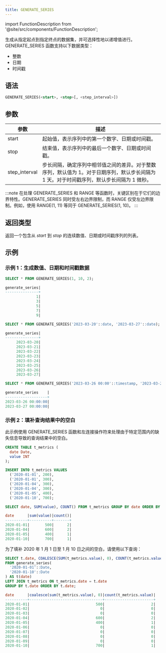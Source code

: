 ```yaml
---
title: GENERATE_SERIES
---
```

import FunctionDescription from '@site/src/components/FunctionDescription';

生成从指定起点到指定终点的数据集，并可选择性地以递增值进行。GENERATE_SERIES 函数支持以下数据类型：

- 整数
- 日期
- 时间戳

## 语法

```sql
GENERATE_SERIES(<start>, <stop>[, <step_interval>])
```

## 参数

| 参数          | 描述                                                                                                                                                                                                  |
|---------------|-------------------------------------------------------------------------------------------------------------------------------------------------------------------------------------------------------|
| start         | 起始值，表示序列中的第一个数字、日期或时间戳。                                                                                                                                                                      |
| stop          | 结束值，表示序列中的最后一个数字、日期或时间戳。                                                                                                                                                                      |
| step_interval | 步长间隔，确定序列中相邻值之间的差异。对于整数序列，默认值为 1。对于日期序列，默认步长间隔为 1 天。对于时间戳序列，默认步长间隔为 1 微秒。 |


:::note
在处理 GENERATE_SERIES 和 RANGE 等函数时，关键区别在于它们的边界特性。GENERATE_SERIES 同时受左右边界限制，而 RANGE 仅受左边界限制。例如，使用 RANGE(1, 11) 等同于 GENERATE_SERIES(1, 10)。
:::

## 返回类型

返回一个包含从 *start* 到 *stop* 的连续数值、日期或时间戳序列的列表。

## 示例

### 示例 1：生成数值、日期和时间戳数据

```sql
SELECT * FROM GENERATE_SERIES(1, 10, 2);

generate_series|
---------------+
              1|
              3|
              5|
              7|
              9|

SELECT * FROM GENERATE_SERIES('2023-03-20'::date, '2023-03-27'::date);

generate_series|
---------------+
     2023-03-20|
     2023-03-21|
     2023-03-22|
     2023-03-23|
     2023-03-24|
     2023-03-25|
     2023-03-26|
     2023-03-27|

SELECT * FROM GENERATE_SERIES('2023-03-26 00:00'::timestamp, '2023-03-27 12:00'::timestamp, 86400000000);

generate_series    |
-------------------+
2023-03-26 00:00:00|
2023-03-27 00:00:00|
```

### 示例 2：填补查询结果中的空白

此示例使用 GENERATE_SERIES 函数和左连接操作符来处理由于特定范围内的缺失信息导致的查询结果中的空白。

```sql
CREATE TABLE t_metrics (
  date Date,
  value INT
);

INSERT INTO t_metrics VALUES
  ('2020-01-01', 200),
  ('2020-01-01', 300),
  ('2020-01-04', 300),
  ('2020-01-04', 300),
  ('2020-01-05', 400),
  ('2020-01-10', 700);

SELECT date, SUM(value), COUNT() FROM t_metrics GROUP BY date ORDER BY date;

date      |sum(value)|count()|
----------+----------+-------+
2020-01-01|       500|      2|
2020-01-04|       600|      2|
2020-01-05|       400|      1|
2020-01-10|       700|      1|
```

为了填补 2020 年 1 月 1 日至 1 月 10 日之间的空白，请使用以下查询：

```sql
SELECT t.date, COALESCE(SUM(t_metrics.value), 0), COUNT(t_metrics.value)
FROM generate_series(
  '2020-01-01'::Date,
  '2020-01-10'::Date
) AS t(date)
LEFT JOIN t_metrics ON t_metrics.date = t.date
GROUP BY t.date ORDER BY t.date;

date      |coalesce(sum(t_metrics.value), 0)|count(t_metrics.value)|
----------+---------------------------------+----------------------+
2020-01-01|                              500|                     2|
2020-01-02|                                0|                     0|
2020-01-03|                                0|                     0|
2020-01-04|                              600|                     2|
2020-01-05|                              400|                     1|
2020-01-06|                                0|                     0|
2020-01-07|                                0|                     0|
2020-01-08|                                0|                     0|
2020-01-09|                                0|                     0|
2020-01-10|                              700|                     1|
```